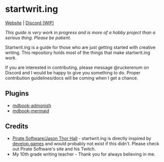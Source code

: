 # startwrit.ing

[Website](https://startwrit.ing) | [Discord (WIP)](https://discord.gg/YYZfBdZUp7)  

*This guide is very work in progress and is more of a hobby project than a serious thing. Please be patient.*  

Startwrit.ing is a guide for those who are just getting started with creative writing. This repository holds most of the things that make startwrit.ing work.  

If you are interested in contributing, please message @ruckerenum on Discord and I would be happy to give you something to do. Proper contribution guidelines/docs will be coming when I get a chance.

## Plugins

- [mdbook-admonish](https://github.com/tommilligan/mdbook-admonish)
- [mdbook-mermaid](https://github.com/badboy/mdbook-mermaid)

## Credits

- [Pirate Software/Jason Thor Hall](https://www.twitch.tv/piratesoftware) - startwrit.ing is directly inspired by [develop.games](https://develop.games) and would probably not exist if this didn't. Please check out Pirate Software's site and his Twitch.
- My 10th grade writing teacher - Thank you for always believing in me.
